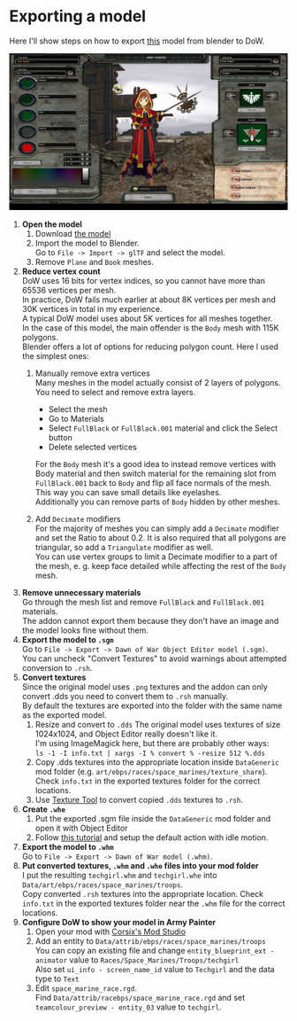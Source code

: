 # Exporting a model

Here I'll show steps on how to export [this](https://sketchfab.com/3d-models/anime-girl-tech-priest-umm-warhammer-40000-ca349371124b4523b1cb59cc8fd99c1c) model from blender to DoW.  

![army_painter_preview](../images/techgirl_army_painter.jpg)

1. **Open the model**
    1. Download [the model](https://sketchfab.com/3d-models/anime-girl-tech-priest-umm-warhammer-40000-ca349371124b4523b1cb59cc8fd99c1c)
    2. Import the model to Blender.  
    Go to `File -> Import -> glTF` and select the model.
    3. Remove `Plane` and `Book` meshes.
2. **Reduce vertex count**  
    DoW uses 16 bits for vertex indices, so you cannot have more than 65536 vertices per mesh.  
    In practice, DoW fails much earlier at about 8K vertices per mesh and 30K vertices in total in my experience.  
    A typical DoW model uses about 5K vertices for all meshes together.  
    In the case of this model, the main offender is the `Body` mesh with 115K polygons.  
    Blender offers a lot of options for reducing polygon count. Here I used the simplest ones:
    1. Manually remove extra vertices  
        Many meshes in the model actually consist of 2 layers of polygons. You need to select and remove extra layers.  
        - Select the mesh
        - Go to Materials
        - Select `FullBlack` or `FullBlack.001` material and click the Select button
        - Delete selected vertices

        For the `Body` mesh it's a good idea to instead remove vertices with Body material and then switch material for the remaining slot from `FullBlack.001` back to `Body` and flip all face normals of the mesh. This way you can save small details like eyelashes.   
        Additionally you can remove parts of `Body` hidden by other meshes.
    2. Add `Decimate` modifiers  
        For the majority of meshes you can simply add a `Decimate` modifier and set the Ratio to about 0.2.
        It is also required that all polygons are triangular, so add a `Triangulate` modifier as well.  
        You can use vertex groups to limit a Decimate modifier to a part of the mesh, e. g. keep face detailed while affecting the rest of the `Body` mesh.
3. **Remove unnecessary materials**  
    Go through the mesh list and remove `FullBlack` and `FullBlack.001` materials.  
    The addon cannot export them because they don't have an image and the model looks fine without them.
4. **Export the model to `.sgm`**  
    Go to `File -> Export -> Dawn of War Object Editor model (.sgm)`.  
    You can uncheck "Convert Textures" to avoid warnings about attempted conversion to `.rsh`.
5. **Convert textures**  
    Since the original model uses `.png` textures and the addon can only convert .dds you need to convert them to `.rsh` manually.  
    By default the textures are exported into the folder with the same name as the exported model.
    1. Resize and convert to `.dds`
      The original model uses textures of size 1024x1024, and Object Editor really doesn't like it.  
      I'm using ImageMagick here, but there are probably other ways:  
      `ls -1 -I info.txt | xargs -I % convert % -resize 512 %.dds`
    2. Copy .dds textures into the appropriate location inside `DataGeneric` mod folder (e.g. `art/ebps/races/space_marines/texture_share`). Check `info.txt` in the exported textures folder for the correct locations.
    3. Use [Texture Tool](https://skins.hiveworldterra.co.uk/Downloads/detail_DawnOfWarTextureTool.html) to convert copied `.dds` textures to `.rsh`.
6. **Create `.whe`**
    1. Put the exported .sgm file inside the `DataGeneric` mod folder and open it with Object Editor
    2. Follow [this tutorial](https://web.archive.org/web/20071016120753/http://ageofsquat.com/mod_tutorials/idle_and_move.html) and setup the default action with idle motion.
7. **Export the model to `.whm`**  
 Go to `File -> Export -> Dawn of War model (.whm)`.
8. **Put converted textures, `.whm` and `.whe` files into your mod folder**  
    I put the resulting `techgirl.whm` and `techgirl.whe` into `Data/art/ebps/races/space_marines/troops`.  
    Copy converted `.rsh` textures into the  appropriate location. Check `info.txt` in the exported textures folder near the `.whm` file for the correct locations.
9. **Configure DoW to show your model in Army Painter**
    1. Open your mod with [Corsix's Mod Studio](https://modstudio.corsix.org/)
    2. Add an entity to `Data/attrib/ebps/races/space_marines/troops`  
        You can copy an existing file and change `entity_blueprint_ext - animator` value to `Races/Space_Marines/Troops/techgirl`  
        Also set `ui_info - screen_name_id` value to `Techgirl` and  the data type to `Text`
    3. Edit `space_marine_race.rgd`.  
        Find `Data/attrib/racebps/space_marine_race.rgd` and set `teamcolour_preview - entity_03` value to `techgirl`.
